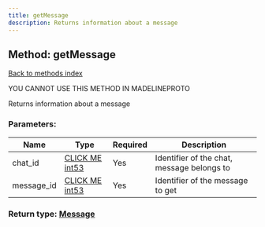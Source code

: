 ```yaml
---
title: getMessage
description: Returns information about a message
---
```

## Method: getMessage  
[Back to methods index](index.md)


YOU CANNOT USE THIS METHOD IN MADELINEPROTO


Returns information about a message

### Parameters:

| Name     |    Type       | Required | Description |
|----------|---------------|----------|-------------|
|chat\_id|[CLICK ME int53](../types/int53.md) | Yes|Identifier of the chat, message belongs to|
|message\_id|[CLICK ME int53](../types/int53.md) | Yes|Identifier of the message to get|


### Return type: [Message](../types/Message.md)

